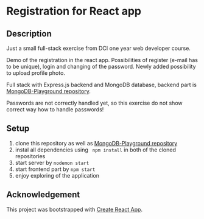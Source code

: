 # Registration for React app

## Description

Just a small full-stack exercise from DCI one year web developer course.

Demo of the registration in the react app. Possibilities of register (e-mail has to be unique), login and changing of the password. Newly added possibility to upload profile photo.

Full stack with Express.js backend and MongoDB database, backend part is [MongoDB-Playground repository](https://github.com/Alice-Rez/MongoDB-Playground).

Passwords are not correctly handled yet, so this exercise do not show correct way how to handle passwords!

## Setup

1. clone this repository as well as [MongoDB-Playground repository](https://github.com/Alice-Rez/MongoDB-Playground)
2. instal all dependencies using ` npm install` in both of the cloned repositories
3. start server by `nodemon start`
4. start frontend part by `npm start`
5. enjoy exploring of the application

## Acknowledgement

This project was bootstrapped with [Create React App](https://github.com/facebook/create-react-app).

